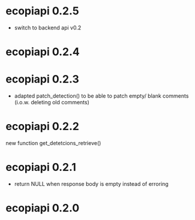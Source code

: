 # ecopiapi 0.2.5
- switch to backend api v0.2

# ecopiapi 0.2.4

# ecopiapi 0.2.3
- adapted patch_detection() to be able to patch empty/ blank comments (i.o.w. deleting old comments)

# ecopiapi 0.2.2
new function get_detetcions_retrieve()

# ecopiapi 0.2.1

- return NULL when response body is empty instead of erroring

# ecopiapi 0.2.0

